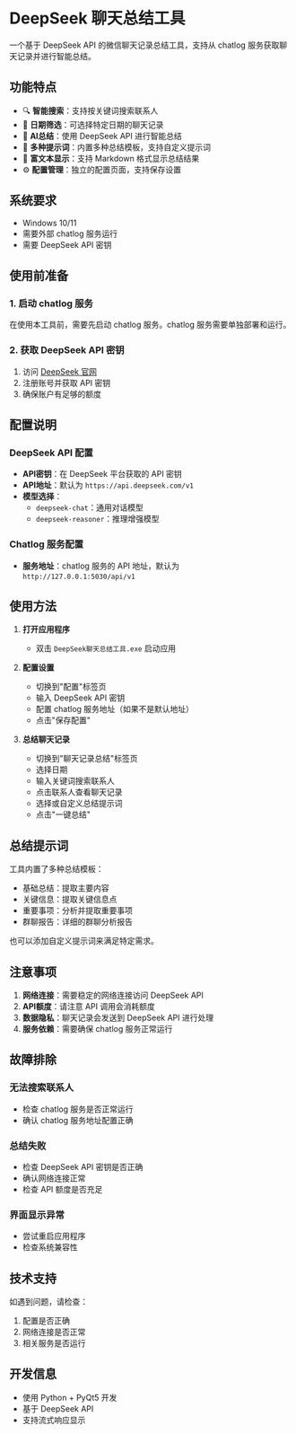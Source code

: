 # DeepSeek 聊天总结工具

一个基于 DeepSeek API 的微信聊天记录总结工具，支持从 chatlog 服务获取聊天记录并进行智能总结。

## 功能特点

- 🔍 **智能搜索**：支持按关键词搜索联系人
- 📅 **日期筛选**：可选择特定日期的聊天记录
- 🤖 **AI总结**：使用 DeepSeek API 进行智能总结
- 📝 **多种提示词**：内置多种总结模板，支持自定义提示词
- 🎨 **富文本显示**：支持 Markdown 格式显示总结结果
- ⚙️ **配置管理**：独立的配置页面，支持保存设置

## 系统要求

- Windows 10/11
- 需要外部 chatlog 服务运行
- 需要 DeepSeek API 密钥

## 使用前准备

### 1. 启动 chatlog 服务
在使用本工具前，需要先启动 chatlog 服务。chatlog 服务需要单独部署和运行。

### 2. 获取 DeepSeek API 密钥
1. 访问 [DeepSeek 官网](https://platform.deepseek.com/)
2. 注册账号并获取 API 密钥
3. 确保账户有足够的额度

## 配置说明

### DeepSeek API 配置
- **API密钥**：在 DeepSeek 平台获取的 API 密钥
- **API地址**：默认为 `https://api.deepseek.com/v1`
- **模型选择**：
  - `deepseek-chat`：通用对话模型
  - `deepseek-reasoner`：推理增强模型

### Chatlog 服务配置
- **服务地址**：chatlog 服务的 API 地址，默认为 `http://127.0.0.1:5030/api/v1`

## 使用方法

1. **打开应用程序**
   - 双击 `DeepSeek聊天总结工具.exe` 启动应用

2. **配置设置**
   - 切换到"配置"标签页
   - 输入 DeepSeek API 密钥
   - 配置 chatlog 服务地址（如果不是默认地址）
   - 点击"保存配置"

3. **总结聊天记录**
   - 切换到"聊天记录总结"标签页
   - 选择日期
   - 输入关键词搜索联系人
   - 点击联系人查看聊天记录
   - 选择或自定义总结提示词
   - 点击"一键总结"

## 总结提示词

工具内置了多种总结模板：
- 基础总结：提取主要内容
- 关键信息：提取关键信息点
- 重要事项：分析并提取重要事项
- 群聊报告：详细的群聊分析报告

也可以添加自定义提示词来满足特定需求。

## 注意事项

1. **网络连接**：需要稳定的网络连接访问 DeepSeek API
2. **API额度**：请注意 API 调用会消耗额度
3. **数据隐私**：聊天记录会发送到 DeepSeek API 进行处理
4. **服务依赖**：需要确保 chatlog 服务正常运行

## 故障排除

### 无法搜索联系人
- 检查 chatlog 服务是否正常运行
- 确认 chatlog 服务地址配置正确

### 总结失败
- 检查 DeepSeek API 密钥是否正确
- 确认网络连接正常
- 检查 API 额度是否充足

### 界面显示异常
- 尝试重启应用程序
- 检查系统兼容性

## 技术支持

如遇到问题，请检查：
1. 配置是否正确
2. 网络连接是否正常
3. 相关服务是否运行

## 开发信息

- 使用 Python + PyQt5 开发
- 基于 DeepSeek API
- 支持流式响应显示